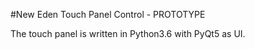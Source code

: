 #New Eden Touch Panel Control - PROTOTYPE

The touch panel is written in Python3.6 with PyQt5 as UI.
